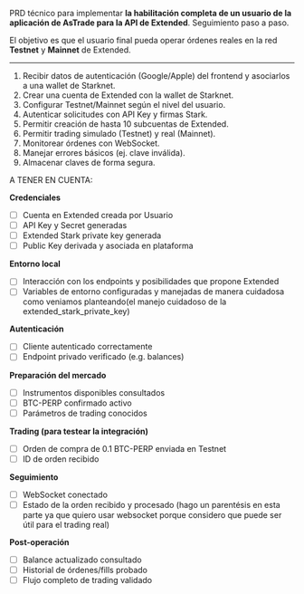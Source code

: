 PRD técnico para implementar **la habilitación completa de un usuario de la aplicación de AsTrade para la API de Extended**. Seguimiento paso a paso.

El objetivo es que el usuario final pueda operar órdenes reales en la red **Testnet** y **Mainnet** de Extended.

---

1. Recibir datos de autenticación (Google/Apple) del frontend y asociarlos a una wallet de Starknet.
2. Crear una cuenta de Extended con la wallet de Starknet.
3. Configurar Testnet/Mainnet según el nivel del usuario.
4. Autenticar solicitudes con API Key y firmas Stark.
5. Permitir creación de hasta 10 subcuentas de Extended.
6. Permitir trading simulado (Testnet) y real (Mainnet).
7. Monitorear órdenes con WebSocket.
8. Manejar errores básicos (ej. clave inválida).
9. Almacenar claves de forma segura.

A TENER EN CUENTA:

**Credenciales**
   - [ ] Cuenta en Extended creada por Usuario
   - [ ] API Key y Secret generadas
   - [ ] Extended Stark private key generada
   - [ ] Public Key derivada y asociada en plataforma

**Entorno local**
   - [ ] Interacción con los endpoints y posibilidades que propone Extended
   - [ ] Variables de entorno configuradas y manejadas de manera cuidadosa como veniamos planteando(el manejo cuidadoso de la extended_stark_private_key)

   **Autenticación**
   - [ ] Cliente autenticado correctamente
   - [ ] Endpoint privado verificado (e.g. balances)

   **Preparación del mercado**
   - [ ] Instrumentos disponibles consultados
   - [ ] BTC-PERP confirmado activo
   - [ ] Parámetros de trading conocidos

   **Trading (para testear la integración)**
   - [ ] Orden de compra de 0.1 BTC-PERP enviada en Testnet
   - [ ] ID de orden recibido

   **Seguimiento**
   - [ ] WebSocket conectado
   - [ ] Estado de la orden recibido y procesado (hago un parentésis en esta parte ya que quiero usar websocket porque considero que puede ser útil para el trading real)

   **Post-operación**
   - [ ] Balance actualizado consultado
   - [ ] Historial de órdenes/fills probado
   - [ ] Flujo completo de trading validado